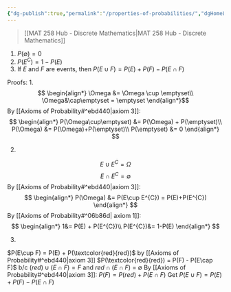 ```yaml
---
{"dg-publish":true,"permalink":"/properties-of-probabilities/","dgHomeLink":true,"dgPassFrontmatter":false,"dgShowLocalGraph":true}
---
```


> [[MAT 258 Hub - Discrete Mathematics|MAT 258 Hub - Discrete Mathematics]]

1. $P(\emptyset)=0$
2. $P(E^{C}) = 1-P(E)$
3. If $E$ and $F$ are events, then $P(E\cup F) = P(E)+P(F)-P(E\cap F)$

Proofs:
1.
$$
\begin{align*}
\Omega &= \Omega \cup \emptyset\\
\Omega&\cap\emptyset = \emptyset
\end{align*}$$
By [[Axioms of Probability#^ebd440|axiom 3]]:
$$
\begin{align*}
P(\Omega\cup\emptyset) &= P(\Omega) + P(\emptyset)\\
P(\Omega) &= P(\Omega)+P(\emptyset)\\
P(\emptyset) &= 0
\end{align*}
$$

2.
$$
E\cup E^{C} = \Omega
$$
$$
E\cap E^{C}= \emptyset
$$
By [[Axioms of Probability#^ebd440|axiom 3]]:
$$
\begin{align*}
P(\Omega) &= P(E\cup E^{C}) = P(E)+P(E^{C})
\end{align*}
$$
By [[Axioms of Probability#^06b86d| axiom 1]]:
$$
\begin{align*}
1&= P(E) + P(E^{C})\\
P(E^{C})&=  1-P(E)
\end{align*}
$$

3.
<style>
.container {font-family: sans-serif; text-align: center;}
.button-wrapper button {z-index: 1;height: 40px; width: 100px; margin: 10px;padding: 5px;}
.excalidraw .App-menu_top .buttonList { display: flex;}
.excalidraw-wrapper { height: 800px; margin: 50px; position: relative;}
:root[dir="ltr"] .excalidraw .layer-ui__wrapper .zen-mode-transition.App-menu_bottom--transition-left {transform: none;}
</style><script src="https://unpkg.com/react@17/umd/react.production.min.js"></script><script src="https://unpkg.com/react-dom@17/umd/react-dom.production.min.js"></script><script type="text/javascript" src="https://unpkg.com/@excalidraw/excalidraw@0.12.0/dist/excalidraw.production.min.js"></script><div id="Properties_of_Probabilities_2024-02-09_0933.45.excalidraw.md1"></div><script>(function(){const InitialData={"type":"excalidraw","version":2,"source":"https://github.com/zsviczian/obsidian-excalidraw-plugin/releases/tag/1.9.19","elements":[{"id":"zevknNVhBrX63eIwf-uxZ","type":"rectangle","x":-226,"y":-267.75,"width":339,"height":339,"angle":0,"strokeColor":"#1e1e1e","backgroundColor":"transparent","fillStyle":"hachure","strokeWidth":1,"strokeStyle":"solid","roughness":1,"opacity":100,"groupIds":[],"frameId":null,"roundness":{"type":3},"seed":942823432,"version":62,"versionNonce":121084680,"isDeleted":false,"boundElements":null,"updated":1707500030820,"link":null,"locked":false},{"id":"OzNOTEPH-bDBteIRQy-Kz","type":"ellipse","x":-166,"y":-199.75,"width":130,"height":130,"angle":0,"strokeColor":"#1971c2","backgroundColor":"#a5d8ff","fillStyle":"hachure","strokeWidth":1,"strokeStyle":"solid","roughness":1,"opacity":100,"groupIds":[],"frameId":null,"roundness":{"type":2},"seed":721659000,"version":52,"versionNonce":869334792,"isDeleted":false,"boundElements":null,"updated":1707500050358,"link":null,"locked":false},{"id":"Onoa1hLK","type":"text","x":-164,"y":-218.75,"width":13.479995727539062,"height":25,"angle":0,"strokeColor":"#1971c2","backgroundColor":"#a5d8ff","fillStyle":"hachure","strokeWidth":1,"strokeStyle":"solid","roughness":1,"opacity":100,"groupIds":[],"frameId":null,"roundness":null,"seed":1829262712,"version":4,"versionNonce":107732488,"isDeleted":false,"boundElements":null,"updated":1707500050358,"link":null,"locked":false,"text":"E","rawText":"E","fontSize":20,"fontFamily":1,"textAlign":"left","verticalAlign":"top","baseline":18,"containerId":null,"originalText":"E","lineHeight":1.25},{"id":"SRj_Oo3Rr1Y3G24PjA1hj","type":"ellipse","x":-87,"y":-147.75,"width":130,"height":130,"angle":0,"strokeColor":"#e03131","backgroundColor":"#ffc9c9","fillStyle":"hachure","strokeWidth":1,"strokeStyle":"solid","roughness":1,"opacity":100,"groupIds":[],"frameId":null,"roundness":{"type":2},"seed":1203927304,"version":99,"versionNonce":1022167672,"isDeleted":false,"boundElements":null,"updated":1707500065907,"link":null,"locked":false},{"id":"daHSPHLZ","type":"text","x":54,"y":-127.75,"width":11.479995727539062,"height":25,"angle":0,"strokeColor":"#e03131","backgroundColor":"#ffc9c9","fillStyle":"hachure","strokeWidth":1,"strokeStyle":"solid","roughness":1,"opacity":100,"groupIds":[],"frameId":null,"roundness":null,"seed":831292680,"version":124,"versionNonce":471398664,"isDeleted":false,"boundElements":null,"updated":1707500065907,"link":null,"locked":false,"text":"F","rawText":"F","fontSize":20,"fontFamily":1,"textAlign":"left","verticalAlign":"top","baseline":18,"containerId":null,"originalText":"F","lineHeight":1.25},{"type":"image","version":180,"versionNonce":1246650376,"isDeleted":false,"id":"xs76D4fl","fillStyle":"hachure","strokeWidth":1,"strokeStyle":"solid","roughness":1,"opacity":100,"angle":0,"x":128.5,"y":-236,"strokeColor":"#000000","backgroundColor":"transparent","width":45,"height":26.052631578947366,"seed":24778,"groupIds":[],"frameId":null,"roundness":null,"boundElements":[],"updated":1707500089862,"link":null,"locked":false,"status":"pending","fileId":"d7ecdf7f964fcbcde9dd07bf6f88da23e95944da","scale":[1,1]}],"appState":{"theme":"light","viewBackgroundColor":"#ffffff","currentItemStrokeColor":"#e03131","currentItemBackgroundColor":"#ffc9c9","currentItemFillStyle":"hachure","currentItemStrokeWidth":1,"currentItemStrokeStyle":"solid","currentItemRoughness":1,"currentItemOpacity":100,"currentItemFontFamily":1,"currentItemFontSize":20,"currentItemTextAlign":"left","currentItemStartArrowhead":null,"currentItemEndArrowhead":"arrow","scrollX":397,"scrollY":412.25,"zoom":{"value":1},"currentItemRoundness":"round","gridSize":null,"gridColor":{"Bold":"#C9C9C9FF","Regular":"#EDEDEDFF"},"currentStrokeOptions":null,"previousGridSize":null,"frameRendering":{"enabled":true,"clip":true,"name":true,"outline":true}},"files":{}};InitialData.scrollToContent=true;App=()=>{const e=React.useRef(null),t=React.useRef(null),[n,i]=React.useState({width:void 0,height:void 0});return React.useEffect(()=>{i({width:t.current.getBoundingClientRect().width,height:t.current.getBoundingClientRect().height});const e=()=>{i({width:t.current.getBoundingClientRect().width,height:t.current.getBoundingClientRect().height})};return window.addEventListener("resize",e),()=>window.removeEventListener("resize",e)},[t]),React.createElement(React.Fragment,null,React.createElement("div",{className:"excalidraw-wrapper",ref:t},React.createElement(ExcalidrawLib.Excalidraw,{ref:e,width:n.width,height:n.height,initialData:InitialData,viewModeEnabled:!0,zenModeEnabled:!0,gridModeEnabled:!1})))},excalidrawWrapper=document.getElementById("Properties_of_Probabilities_2024-02-09_0933.45.excalidraw.md1");ReactDOM.render(React.createElement(App),excalidrawWrapper);})();</script>
$P(E\cup F) = P(E) + P(\textcolor{red}{red})$ by [[Axioms of Probability#^ebd440|axiom 3]]
$P(\textcolor{red}{red}) = P(F) - P(E\cap F)$ b/c
$(red)\cup (E\cap F) = F$ and $red \cap (E\cap F)$ = $\emptyset$
By [[Axioms of Probability#^ebd440|axiom 3]]: $P(F) = P(red) + P(E\cap F)$
Get $P(E\cup F) = P(E) + P(F) - P(E\cap F)$